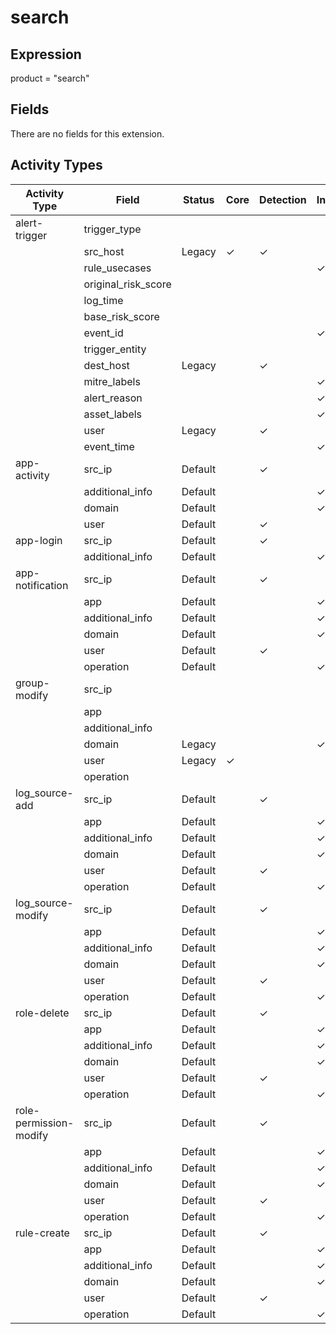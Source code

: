 search
======

Expression
----------

product = "search"

Fields
------

There are no fields for this extension.

Activity Types
--------------

| Activity Type          | Field               | Status  | Core     | Detection | Informational |
| ---------------------- | ------------------- | ------- | -------- | --------- | ------------- |
| alert-trigger          | trigger_type        |         |          |           |               |
|                        | src_host            | Legacy  | &#10003; | &#10003;  |               |
|                        | rule_usecases       |         |          |           | &#10003;      |
|                        | original_risk_score |         |          |           |               |
|                        | log_time            |         |          |           |               |
|                        | base_risk_score     |         |          |           |               |
|                        | event_id            |         |          |           | &#10003;      |
|                        | trigger_entity      |         |          |           |               |
|                        | dest_host           | Legacy  |          | &#10003;  |               |
|                        | mitre_labels        |         |          |           | &#10003;      |
|                        | alert_reason        |         |          |           | &#10003;      |
|                        | asset_labels        |         |          |           | &#10003;      |
|                        | user                | Legacy  |          | &#10003;  |               |
|                        | event_time          |         |          |           | &#10003;      |
| app-activity           | src_ip              | Default |          | &#10003;  |               |
|                        | additional_info     | Default |          |           | &#10003;      |
|                        | domain              | Default |          |           | &#10003;      |
|                        | user                | Default |          | &#10003;  |               |
| app-login              | src_ip              | Default |          | &#10003;  |               |
|                        | additional_info     | Default |          |           | &#10003;      |
| app-notification       | src_ip              | Default |          | &#10003;  |               |
|                        | app                 | Default |          |           | &#10003;      |
|                        | additional_info     | Default |          |           | &#10003;      |
|                        | domain              | Default |          |           | &#10003;      |
|                        | user                | Default |          | &#10003;  |               |
|                        | operation           | Default |          |           | &#10003;      |
| group-modify           | src_ip              |         |          |           |               |
|                        | app                 |         |          |           |               |
|                        | additional_info     |         |          |           |               |
|                        | domain              | Legacy  |          |           | &#10003;      |
|                        | user                | Legacy  | &#10003; |           |               |
|                        | operation           |         |          |           |               |
| log_source-add         | src_ip              | Default |          | &#10003;  |               |
|                        | app                 | Default |          |           | &#10003;      |
|                        | additional_info     | Default |          |           | &#10003;      |
|                        | domain              | Default |          |           | &#10003;      |
|                        | user                | Default |          | &#10003;  |               |
|                        | operation           | Default |          |           | &#10003;      |
| log_source-modify      | src_ip              | Default |          | &#10003;  |               |
|                        | app                 | Default |          |           | &#10003;      |
|                        | additional_info     | Default |          |           | &#10003;      |
|                        | domain              | Default |          |           | &#10003;      |
|                        | user                | Default |          | &#10003;  |               |
|                        | operation           | Default |          |           | &#10003;      |
| role-delete            | src_ip              | Default |          | &#10003;  |               |
|                        | app                 | Default |          |           | &#10003;      |
|                        | additional_info     | Default |          |           | &#10003;      |
|                        | domain              | Default |          |           | &#10003;      |
|                        | user                | Default |          | &#10003;  |               |
|                        | operation           | Default |          |           | &#10003;      |
| role-permission-modify | src_ip              | Default |          | &#10003;  |               |
|                        | app                 | Default |          |           | &#10003;      |
|                        | additional_info     | Default |          |           | &#10003;      |
|                        | domain              | Default |          |           | &#10003;      |
|                        | user                | Default |          | &#10003;  |               |
|                        | operation           | Default |          |           | &#10003;      |
| rule-create            | src_ip              | Default |          | &#10003;  |               |
|                        | app                 | Default |          |           | &#10003;      |
|                        | additional_info     | Default |          |           | &#10003;      |
|                        | domain              | Default |          |           | &#10003;      |
|                        | user                | Default |          | &#10003;  |               |
|                        | operation           | Default |          |           | &#10003;      |

